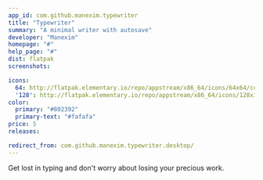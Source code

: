 ```yaml
---
app_id: com.github.manexim.typewriter
title: "Typewriter"
summary: "A minimal writer with autosave"
developer: "Manexim"
homepage: "#"
help_page: "#"
dist: flatpak
screenshots:

icons:
  64: http://flatpak.elementary.io/repo/appstream/x86_64/icons/64x64/com.github.manexim.typewriter.png
  '128': http://flatpak.elementary.io/repo/appstream/x86_64/icons/128x128/com.github.manexim.typewriter.png
color:
  primary: "#802392"
  primary-text: "#fafafa"
price: 5
releases:

redirect_from: com.github.manexim.typewriter.desktop/
---
```


Get lost in typing and don't worry about losing your precious work.